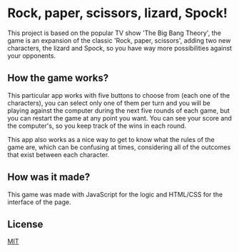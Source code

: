 # Rock, paper, scissors, lizard, Spock!

This project is based on the popular TV show 'The Big Bang Theory', the game is an expansion of the classic 'Rock, paper, scissors', adding two new characters, the lizard and Spock, so you have way more possibilities against your opponents.

## How the game works?

This particular app works with five buttons to choose from (each one of the characters), you can select only one of them per turn and you will be playing against the computer during the next five rounds of each game, but you can restart the game at any point you want. You can see your score and the computer's, so you keep track of the wins in each round.

This app also works as a nice way to get to know what the rules of the game are, which can be confusing at times, considering all of the outcomes that exist between each character.

## How was it made?
This game was made with JavaScript for the logic and HTML/CSS for the interface of the page.

## License

[MIT](https://choosealicense.com/licenses/mit/)